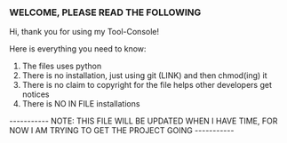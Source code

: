 ### WELCOME, PLEASE READ THE FOLLOWING ###
Hi, thank you for using my Tool-Console!

Here is everything you need to know:

1. The files uses python
2. There is no installation, just using git (LINK) and then chmod(ing) it
3. There is no claim to copyright for the file helps other developers get notices
4. There is NO IN FILE installations

  ----------- NOTE: THIS FILE WILL BE UPDATED WHEN I HAVE TIME, FOR NOW I AM TRYING TO GET THE PROJECT GOING -----------
